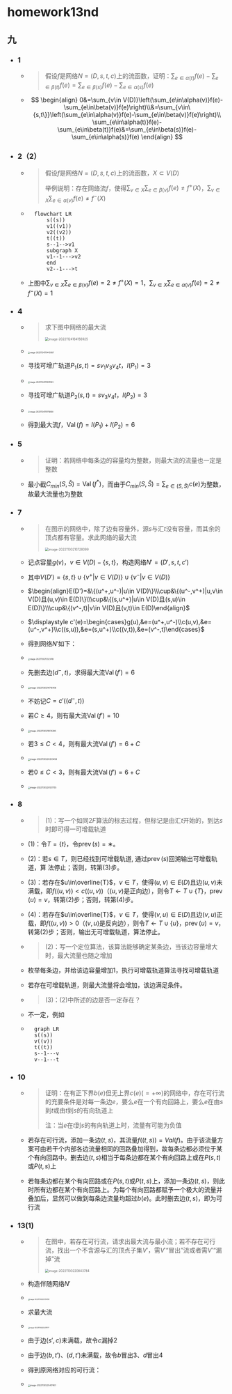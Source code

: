 # homework13nd

## 九

- ### 1

    - > 假设$f$是网络$N=(D,s,t,c)$上的流函数，证明：$\displaystyle\sum_{e\in\alpha(t)}f(e)-\sum_{e\in\beta(t)}f(e)=\sum_{e\in\beta(s)}f(e)-\sum_{e\in\alpha(s)}f(e)$

    - $$
        \begin{align}
        0&=\sum_{v\in V(D)}\left(\sum_{e\in\alpha(v)}f(e)-\sum_{e\in\beta(v)}f(e)\right)\\&=\sum_{v\in\{s,t\}}\left(\sum_{e\in\alpha(v)}f(e)-\sum_{e\in\beta(v)}f(e)\right)\\
        \sum_{e\in\alpha(t)}f(e)-\sum_{e\in\beta(t)}f(e)&=\sum_{e\in\beta(s)}f(e)-\sum_{e\in\alpha(s)}f(e)
        \end{align}
        $$

- ### 2（2）

    - > 假设$f$是网络$N=(D,s,t,c)$上的流函数，$X\subset V(D)$
        >
        > 举例说明：存在网络流$f$，使得$\displaystyle\sum_{v\in X}\sum_{e\in\beta(v)}f(e)\neq f^+(X)$，$\displaystyle\sum_{v\in X}\sum_{e\in\alpha(v)}f(e)\neq f^-(X)$

    - ```mermaid
        flowchart LR
        	s((s))
        	v1((v1))
        	v2((v2))
        	t((t))
        	s--1-->v1
            subgraph X
            v1--1--->v2
            end
            v2--1--->t
        ```
        
    - 上图中$\displaystyle\sum_{v\in X}\sum_{e\in\beta(v)}f(e)=2\neq f^+(X)=1$，$\displaystyle\sum_{v\in X}\sum_{e\in\alpha(v)}f(e)=2\neq f^-(X)=1$

- ### 4

    - > 求下图中网络的最大流
        >
        > <img src="C:\Users\23764\AppData\Roaming\Typora\typora-user-images\image-20221124164156925.png" alt="image-20221124164156925" style="zoom:50%;" />

    - <img src="C:\Users\23764\AppData\Roaming\Typora\typora-user-images\image-20221124170443087.png" alt="image-20221124170443087" style="zoom:30%;" />

    - 寻找可增广轨道$P_1(s,t)=sv_1v_3v_4t$，$l(P_1)=3$

    - <img src="C:\Users\23764\AppData\Roaming\Typora\typora-user-images\image-20221124170551593.png" alt="image-20221124170551593" style="zoom:30%;" />

    - 寻找可增广轨道$P_2(s,t)=sv_3v_4t$，$l(P_2)=3$

    - <img src="C:\Users\23764\AppData\Roaming\Typora\typora-user-images\image-20221124170716858.png" alt="image-20221124170716858" style="zoom:30%;" />

    - 得到最大流$f$，$\operatorname{Val}(f)=l(P_1)+l(P_2)=6$

- ### 5

    - > 证明：若网络中每条边的容量均为整数，则最大流的流量也一定是整数

    - 最小截$C_{min}(S,\bar{S})=\operatorname{Val}(f^*)$，而由于$\displaystyle C_{min}(S,\bar{S})=\sum_{e\in(S,\bar{S})}c(e)$为整数，故最大流量也为整数

- ### 7

    - > 在图示的网络中，除了边有容量外，源$s$与汇$t$没有容量，而其余的顶点都有容量。求此网络的最大流
        >
        > <img src="C:\Users\23764\AppData\Roaming\Typora\typora-user-images\image-20221130210728099.png" alt="image-20221130210728099" style="zoom:50%;" />

    - 记点容量$g(v)$，$v\in V(D)-\{s,t\}$，构造网络$N'=(D',s,t,c')$

    - 其中$V(D')=\{s,t\}\cup\{v^+|v\in V(D)\}\cup\{v^-|v\in V(D)\}$

    - $\begin{align}E(D')=&\{(u^+,u^-)|u\in V(D)\}\\\cup&\{(u^-,v^+)|u,v\in V(D)且(u,v)\in E(D)\}\\\cup&\{(s,u^+)|u\in V(D)且(s,u)\in E(D)\}\\\cup&\{(v^-,t)|v\in V(D)且(v,t)\in E(D)\end{align}$

    - $\displaystyle c'(e)=\begin{cases}g(u),&e=(u^+,u^-)\\c(u,v),&e=(u^-,v^+)\\c((s,u)),&e=(s,u^+)\\c((v,t)),&e=(v^-,t)\end{cases}$

    - 得到网络$N'$如下：

    - <img src="C:\Users\23764\AppData\Roaming\Typora\typora-user-images\image-20221130213323418.png" alt="image-20221130213323418" style="zoom:30%;" />

    - 先删去边$(d^-,t)$，求得最大流$\operatorname{Val}(f')=6$

    - <img src="C:\Users\23764\AppData\Roaming\Typora\typora-user-images\image-20221130214716406.png" alt="image-20221130214716406" style="zoom:33%;" />

    - 不妨记$C=c'((d^-,t))$

    - 若$C\geq4$，则有最大流$\operatorname{Val}(f')=10$

    - <img src="C:\Users\23764\AppData\Roaming\Typora\typora-user-images\image-20221130215515395.png" alt="image-20221130215515395" style="zoom:33%;" />

    - 若$3\leq C<4$，则有最大流$\operatorname{Val}(f')=6+C$

    - <img src="C:\Users\23764\AppData\Roaming\Typora\typora-user-images\image-20221130220253458.png" alt="image-20221130220253458" style="zoom:33%;" />

    - 若$0\leq C<3$，则有最大流$\operatorname{Val}(f')=6+C$

    - <img src="C:\Users\23764\AppData\Roaming\Typora\typora-user-images\image-20221130220531755.png" alt="image-20221130220531755" style="zoom:33%;" />

- ### 8

    - > (1)：写一个如同$2F$算法的标志过程，但标记是由汇$t$开始的，到达$s$时即可得一可增载轨道

    - (1)：令$T=\{t\}$，令$\operatorname{prev}(s)=∗$。

    - (2)：若$s\in T$，则已经找到可增载轨道, 通过$\operatorname{prev}(s)$回溯输出可增载轨道，算
        法停止；否则，转第(3)步。

    - (3)：若存在$u\in\overline{T}$，$v\in T$，使得$(u,v)\in E(D)$且边$(u,v)$未满载，即$f((u,v))<c((u,v))$（$(u,v)$是正向边），则令$T\leftarrow T\cup\{T\}$，$\operatorname{prev}(u)=v$，转第(2)步；否则，转第(4)步。

    - (4)：若存在$u\in\overline{T}$，$v\in T$，使得$(v,u)\in E(D)$且边$(v,u)$正载，即$f((u,v))>0$（$(v,u)$是反向边），则令$T\leftarrow T\cup\{u\}$，$\operatorname{prev}(u)=v$，转第(2)步；否则，输出无可增载轨道，算法停止。

    - > (2)：写一个定位算法，该算法能够确定某条边，当该边容量增大时，最大流量也随之增加

    - 枚举每条边，并给该边容量增加$1$，执行可增载轨道算法寻找可增载轨道

    - 若存在可增载轨道，则最大流量将会增加，该边满足条件。

    - > (3)：(2)中所述的边是否一定存在？

    - 不一定，例如

    - ```mermaid
        graph LR
        s((s))
        v((v))
        t((t))
        s--1---v
        v--1---t
        ```

- ### 10

    - > 证明：在有正下界$b(e)$但无上界$c(e)(=+\infty)$的网络中，存在可行流的充要条件是对每一条边$e$，要么$e$在一个有向回路上，要么$e$在由$s$到$t$或由$t$到$s$的有向轨道上
        >
        > 注：当$e$在$t$到$s$的有向轨道上时，流量有可能为负值

    - 若存在可行流，添加一条边$(t,s)$，其流量$f((t,s))=Val(f)$。由于该流量方案可由若干个内部各边流量相同的回路叠加得到，故每条边都必须位于某个有向回路中。删去边$(t,s)$相当于每条边都在某个有向回路上或在$P(s,t)$或$P(t,s)$上

    - 若每条边都在某个有向回路或在$P(s,t)$或$P(t,s)$上，添加一条边$(t,s)$，则此时所有边都在某个有向回路上。为每个有向回路都赋予一个极大的流量并叠加后，显然可以做到每条边流量均超过$b(e)$。此时删去边$(t,s)$，即为可行流

- ### 13(1)

    - > 在图中，若存在可行流，请求出最大流与最小流；若不存在可行流，找出一个不含源与汇的顶点子集$V'$，需$V'$“冒出”流或者需$V'$“漏掉”流
        >
        > <img src="C:\Users\23764\AppData\Roaming\Typora\typora-user-images\image-20221130220843784.png" alt="image-20221130220843784" style="zoom:50%;" />

    - 构造伴随网络$N'$

    - <img src="C:\Users\23764\AppData\Roaming\Typora\typora-user-images\image-20221130222709130.png" alt="image-20221130222709130" style="zoom:25%;" />

    - 求最大流

    - <img src="C:\Users\23764\AppData\Roaming\Typora\typora-user-images\image-20221130222231177.png" alt="image-20221130222231177" style="zoom:25%;" />

    - 由于边$(s',c)$未满载，故令$c$漏掉$2$

    - 由于边$(b,t')$、$(d,t')$未满载，故令$b$冒出$3$、$d$冒出$4$

    - 得到原网络对应的可行流：

    - <img src="C:\Users\23764\AppData\Roaming\Typora\typora-user-images\image-20221130225417451.png" alt="image-20221130225417451" style="zoom:33%;" />
